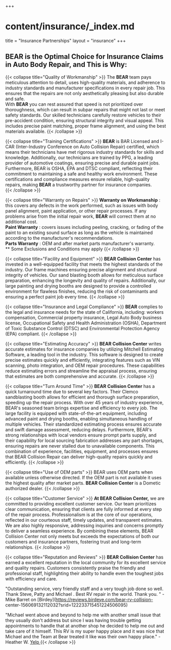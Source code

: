+++
# content/insurance/_index.md
title = "Insurance Partnerships"
layout = "insurance"
+++

## BEAR is the Optimal Choice for Insurance Claims in Auto Body Repair, and This is Why:


{{< collapse title="Quality of Workmanship" >}}
The **BEAR** team pays meticulous attention to detail, uses high-quality
materials, and adherence to industry standards and manufacturer specifications
in every repair job. This ensures that the repairs are not only aesthetically
pleasing but also durable and safe.  
With **BEAR** you can rest assured that speed is not prioritized over
thoroughness, which can result in subpar repairs that might not last or meet
safety standards. Our skilled technicians carefully restore vehicles to their
pre-accident condition, ensuring structural integrity and visual appeal. This
includes precise paint matching, proper frame alignment, and using the best
materials available​.
{{< /collapse >}}

{{< collapse title="Training Certifications" >}}
**BEAR** is BAR Licensed and I-CAR (Inter-Industry Conference on Auto
Collision Repair) certified, which means their technicians have met rigorous
industry standards for skills and knowledge. Additionally, our technicians are
trained by PPG, a leading provider of automotive coatings, ensuring precise
and durable paint jobs. Furthermore, BEAR is OSHA, EPA and DTSC compliant,
reflecting their commitment to maintaining a safe and healthy work
environment. These certifications and compliance measures ensure reliable,
high-quality repairs, making **BEAR** a trustworthy partner for insurance
companies.  
{{< /collapse >}}

{{< collapse title="Warranty on Repairs" >}}
**Warranty on Workmanship** : this covers any defects in the work performed,
such as issues with body panel alignment, paint application, or other repair
processes. If any problems arise from the initial repair work, **BEAR** will
correct them at no additional cost.  
**Paint Warranty** : covers issues including peeling, cracking, or fading of
the paint to an existing sound surface as long as the vehicle is maintained
according to the manufacturer's recommendations.  
**Parts Warranty** : OEM and after market parts manufacturer's warranty.  
** Some Exclusions and Conditions may apply
{{< /collapse >}}

{{< collapse title="Facility and Equipment" >}}
**BEAR Collision Center** has invested in a well-equipped facility that meets
the highest standards of the industry. Our frame machines ensuring precise
alignment and structural integrity of vehicles. Our sand blasting booth allows
for meticulous surface preparation, enhancing the longevity and quality of
repairs. Additionally, our large painting and drying booths are designed to
provide a controlled environment for flawless finishes, reducing the risk of
contaminants and ensuring a perfect paint job every time.
{{< /collapse >}}

{{< collapse title="Insurance and Legal Compliance" >}}
**BEAR** complies to the legal and insurance needs for the state of
California, including: workers compensation, Commercial property insurance,
Legal Auto Body business license, Occupational Safety and Health
Administration (OSHA), Department of Toxic Substance Control (DTSC) and
Environmental Protection Agency (EPA) compliant.
{{< /collapse >}}

{{< collapse title="Estimating Accuracy" >}}
**BEAR Collision Center** writes accurate estimates for insurance companies by
utilizing Mitchell Estimating Software, a leading tool in the industry. This
software is designed to create precise estimates quickly and efficiently,
integrating features such as VIN scanning, photo integration, and OEM repair
procedures. These capabilities reduce estimating errors and streamline the
appraisal process, ensuring that estimates are both comprehensive and
accurate.
{{< /collapse >}}

{{< collapse title="Turn Around Time" >}}
**BEAR** **Collision Center** has a quick turnaround time due to several key
factors. Their Clemco sandblasting booth allows for efficient and thorough
surface preparation, speeding up the repair process. With over 45 years of
industry experience, BEAR's seasoned team brings expertise and efficiency to
every job. The large facility is equipped with state-of-the-art equipment,
including advanced paint and drying booths, enabling simultaneous handling of
multiple vehicles. Their standardized estimating process ensures accurate and
swift damage assessment, reducing delays. Furthermore, BEAR's strong
relationships with local vendors ensure prompt parts supply, and their
capability for local sourcing fabrication addresses any part shortages,
ensuring repairs are never stalled due to unavailable components. This
combination of experience, facilities, equipment, and processes ensures that
BEAR Collision Repair can deliver high-quality repairs quickly and
efficiently.
{{< /collapse >}}

{{< collapse title="Use of OEM parts" >}}
BEAR uses OEM parts when available unless otherwise directed. If the OEM part
is not available it uses the highest quality after market parts. **BEAR
Collision Center** is a Dometic authorized dealer.
{{< /collapse >}}

{{< collapse title="Customer Service" >}}
**At BEAR Collision Center,** we are committed to providing excellent customer
service. Our team prioritizes clear communication, ensuring that clients are
fully informed at every step of the repair process. Professionalism is at the
core of our operations, reflected in our courteous staff, timely updates, and
transparent estimates. We are also highly responsive, addressing inquiries and
concerns promptly to deliver a seamless experience. By combining these
elements, BEAR Collision Center not only meets but exceeds the expectations of
both our customers and insurance partners, fostering trust and long-term
relationships.
{{< /collapse >}}


{{< collapse title="Reputation and Reviews" >}}
**BEAR Collision Center** has earned a excellent reputation in the local
community for its excellent service and quality repairs. Customers
consistently praise the friendly and professional staff, highlighting their
ability to handle even the toughest jobs with efficiency and care.  

"Outstanding service, very friendly staff and a very tough job done so well.
Thank Steve, Patty and Michael . Best RV repair in the world. Thank you. " -
Mike Barret on [Birdey](https://reviews.birdeye.com/bear-rv-collision-
center-156069132112032?srid=122233715451224506095)  

"Michael went above and beyond to help me with another small issue that they
usually don't address but since I was having trouble getting appointments to
handle that at another shop he decided to help me out and take care of it
himself. This RV is my super happy place and it was nice that Michael and the
Team at Bear treated it like was their own happy place." - Heather W. [Yelp
](https://www.yelp.com/biz/bear-collision-and-service-center-hayward-5)
{{< /collapse >}}